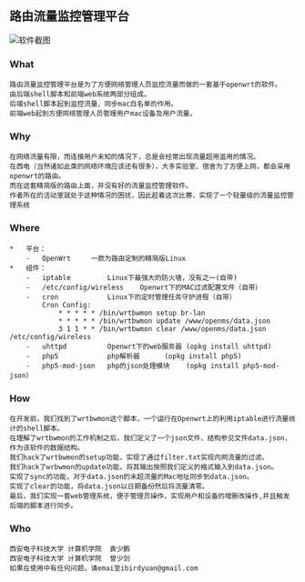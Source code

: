 ##	路由流量监控管理平台

![软件截图](http://github.com/ibird/wrbwmonForOpenMS/raw/master/screen.png)
###	What
	路由流量监控管理平台是为了方便网络管理人员监控流量而做的一套基于openwrt的软件。
	由后端shell脚本和前端web系统两部分组成。
	后端shell脚本起到监控流量、同步mac白名单的作用。
	前端web起到方便网络管理人员管理用户mac设备及用户流量。
	
###	Why
	在网络流量有限，而连接用户未知的情况下，总是会经常出现流量超用滥用的情况。
	在西电（当然诸如此类的网络环境应该还有很多），大多实验室、宿舍为了方便上网，都会采用openwrt的路由。
	而在这套精简版的路由上面，并没有好的流量监控管理软件。
	作者所在的活动室就处于这种情况的困扰，因此趁着这次比赛，实现了一个轻量级的流量监控管理系统

###	Where
	*	平台：
		-	OpenWrt		一款为路由定制的精简版Linux
	*	组件：
		-	iptable			Linux下最强大的防火墙，没有之一(自带)
		-	/etc/config/wireless	Openwrt下的MAC过滤配置文件（自带）
		-	cron			Linux下的定时管理任务守护进程（自带）
			Cron Config:
				* * * * * /bin/wrtbwmon setup br-lan
				* * * * * /bin/wrtbwmon update /www/openms/data.json
				3 1 1 * * /bin/wrtbwmon clear /www/openms/data.json /etc/config/wireless
		-	uhttpd			Openwrt下的web服务器	(opkg install uhttpd)
		-	php5			php解析器		(opkg install php5)
		-	php5-mod-json	php的json处理模块	(opkg install php5-mod-json）


###	How
	在开发前，我们找到了wrtbwmon这个脚本，一个运行在Openwrt上的利用iptable进行流量统计的shell脚本。
	在理解了wrtbwmon的工作机制之后，我们定义了一个json文件，结构参见文件data.json，作为该软件的数据结构。
	我们hack了wrtbwmon的setup功能，实现了通过filter.txt实现内网流量的过滤。
	我们hack了wrbwmon的update功能，将其输出按照我们定义的格式输入到data.json。
	实现了sync的功能，对于data.json的未超流量的Mac地址同步到data.json。
	实现了clear的功能，将data.json以日期备份然后将流量清零。
	最后，我们实现一套web管理系统，便于管理员操作，实现用户和设备的增删改操作,并且触发后端的脚本进行同步。
	
###	Who
	西安电子科技大学 计算机学院	袁少鹏
	西安电子科技大学 计算机学院	曾少剑
	如果在使用中有任何问题，请emai至ibirdyuan@gmail.com


